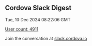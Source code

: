 ## Cordova Slack Digest
Tue, 10 Dec 2024 08:22:06 GMT

[User count: 4911](https://cordova.slack.com/)


Join the conversation at [slack.cordova.io](http://slack.cordova.io/)
